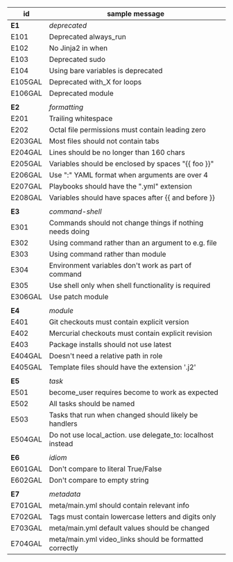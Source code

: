 | id                                                          | sample message                                              |
|-------------------------------------------------------------|-------------------------------------------------------------|
| **E1**                                                      | *deprecated*                                                |
| E101                                                        | Deprecated always_run                                       |
| E102                                                        | No Jinja2 in when                                           |
| E103                                                        | Deprecated sudo                                             |
| E104                                                        | Using bare variables is deprecated                          |
| E105GAL                                                     | Deprecated with_X for loops                                 |
| E106GAL                                                     | Deprecated module                                           |
|                                                             |                                                             |
| **E2**                                                      | *formatting*                                                |
| E201                                                        | Trailing whitespace                                         |
| E202                                                        | Octal file permissions must contain leading zero            |
| E203GAL                                                     | Most files should not contain tabs                          |
| E204GAL                                                     | Lines should be no longer than 160 chars                    |
| E205GAL                                                     | Variables should be enclosed by spaces "{{ foo }}"          |
| E206GAL                                                     | Use ":" YAML format when arguments are over 4               |
| E207GAL                                                     | Playbooks should have the ".yml" extension                  |
| E208GAL                                                     | Variables should have spaces after {{ and before }}         |
|                                                             |                                                             |
| **E3**                                                      | *command-shell*                                             |
| E301                                                        | Commands should not change things if nothing needs doing    |
| E302                                                        | Using command rather than an argument to e.g. file          |
| E303                                                        | Using command rather than module                            |
| E304                                                        | Environment variables don't work as part of command         |
| E305                                                        | Use shell only when shell functionality is required         |
| E306GAL                                                     | Use patch module                                            |
|                                                             |                                                             |
| **E4**                                                      | *module*                                                    |
| E401                                                        | Git checkouts must contain explicit version                 |
| E402                                                        | Mercurial checkouts must contain explicit revision          |
| E403                                                        | Package installs should not use latest                      |
| E404GAL                                                     | Doesn't need a relative path in role                        |
| E405GAL                                                     | Template files should have the extension '.j2'              |
|                                                             |                                                             |
| **E5**                                                      | *task*                                                      |
| E501                                                        | become_user requires become to work as expected             |
| E502                                                        | All tasks should be named                                   |
| E503                                                        | Tasks that run when changed should likely be handlers       |
| E504GAL                                                     | Do not use local_action. use delegate_to: localhost instead |
|                                                             |                                                             |
| **E6**                                                      | *idiom*                                                     |
| E601GAL                                                     | Don't compare to literal True/False                         |
| E602GAL                                                     | Don't compare to empty string                               |
|                                                             |                                                             |
| **E7**                                                      | *metadata*                                                  |
| E701GAL                                                     | meta/main.yml should contain relevant info                  |
| E702GAL                                                     | Tags must contain lowercase letters and digits only         |
| E703GAL                                                     | meta/main.yml default values should be changed              |
| E704GAL                                                     | meta/main.yml video_links should be formatted correctly     |
